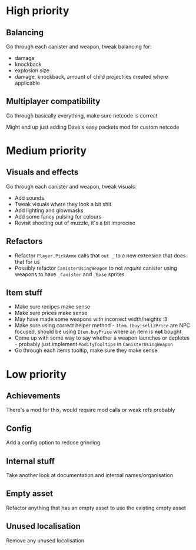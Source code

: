 # High priority

## Balancing

Go through each canister and weapon, tweak balancing for:

- damage
- knockback
- explosion size
- damage, knockback, amount of child projectiles created where applicable

## Multiplayer compatibility

Go through basically everything, make sure netcode is correct

Might end up just adding Dave's easy packets mod for custom netcode

# Medium priority

## Visuals and effects

Go through each canister and weapon, tweak visuals:

- Add sounds
- Tweak visuals where they look a bit shit
- Add lighting and glowmasks
- Add some fancy pulsing for colours
- Revisit shooting out of muzzle, it's a bit imprecise

## Refactors

- Refactor `Player.PickAmmo` calls that `out _` to a new extension that does that for us
- Possibly refactor `CanisterUsingWeapon` to not *require* canister using weapons to have `_Canister` and `_Base`
  sprites

## Item stuff

- Make sure recipes make sense
- Make sure prices make sense
- May have made some weapons with incorrect width/heights :3
- Make sure using correct helper method - `Item.(buy|sell)Price` are NPC focused, should be using `Item.buyPrice` where
  an item is **not** bought
- Come up with some way to say whether a weapon launches or depletes - probably just implement `ModifyTooltips` in
  `CanisterUsingWeapon`
- Go through each items tooltip, make sure they make sense

# Low priority

## Achievements

There's a mod for this, would require mod calls or weak refs probably

## Config

Add a config option to reduce grinding

## Internal stuff

Take another look at documentation and internal names/organisation

## Empty asset

Refactor anything that has an empty asset to use the existing empty asset

## Unused localisation

Remove any unused localisation